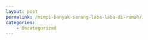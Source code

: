 ```yaml
---
layout: post
permalink: /mimpi-banyak-sarang-laba-laba-di-rumah/
categories:
    - Uncategorized
---
```


